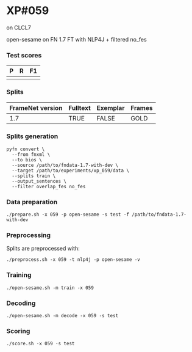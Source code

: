 # XP\#059

on CLCL7

open-sesame on FN 1.7 FT with NLP4J + filtered no_fes

### Test scores
| P| R | F1 |
| --- | --- | --- |
|  |  |  |

### Splits
| FrameNet version | Fulltext | Exemplar | Frames
| --- | --- | --- | --- |
| 1.7 | TRUE | FALSE | GOLD |

### Splits generation
```
pyfn convert \
  --from fnxml \
  --to bios \
  --source /path/to/fndata-1.7-with-dev \
  --target /path/to/experiments/xp_059/data \
  --splits train \
  --output_sentences \
  --filter overlap_fes no_fes
```

### Data preparation
```
./prepare.sh -x 059 -p open-sesame -s test -f /path/to/fndata-1.7-with-dev
```

### Preprocessing
Splits are preprocessed with:
```
./preprocess.sh -x 059 -t nlp4j -p open-sesame -v
```

### Training
```
./open-sesame.sh -m train -x 059
```

### Decoding
```
./open-sesame.sh -m decode -x 059 -s test
```

### Scoring
```
./score.sh -x 059 -s test
```

